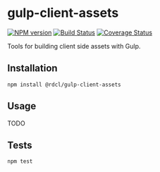 # gulp-client-assets

[![NPM version][npm-image]][npm-url]
[![Build Status][travis-image]][travis-url]
[![Coverage Status][coveralls-image]][coveralls-url]

Tools for building client side assets with Gulp.

##  Installation
`npm install @rdcl/gulp-client-assets`

## Usage
TODO

## Tests
`npm test`


[npm-image]: https://img.shields.io/npm/v/@rdcl/gulp-client-assets.svg?style=flat-square
[npm-url]: https://www.npmjs.com/package/@rdcl/gulp-client-assets
[travis-image]: https://img.shields.io/travis/rudiculous/gulp-client-assets/master.svg?style=flat-square 
[travis-url]: https://travis-ci.org/rudiculous/gulp-client-assets
[coveralls-image]: https://img.shields.io/coveralls/rudiculous/gulp-client-assets/master.svg?style=flat-square
[coveralls-url]: https://coveralls.io/github/rudiculous/gulp-client-assets?branch=master

